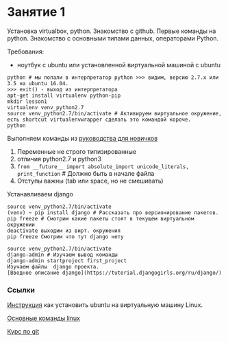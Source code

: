 # Занятие 1
Установка virtualbox, python. Знакомство с github. Первые команды на python. Знакомство с основными типами данных, операторами Python.


Требования:
- ноутбук с ubuntu или установленной виртуальной машиной с ubuntu 
```
python # мы попали в интерпретатор python >>> видим, версию 2.7.x или 3.5 на ubuntu 16.04. 
>>> exit() - выход из интерпретатора
apt-get install virtualenv python-pip
mkdir lesson1
virtualenv venv_python2.7
source venv_python2.7/bin/activate # Активируем виртуальное окружение, есть shortcut virtualenvwrapper сделать это командой короче.
python 
```
Выполняем команды из [руководства для новичков](http://pythontutor.ru/lessons/inout_and_arithmetic_operations/)

1. Переменные не строго типизированные
1. отличия python2.7 и python3
 1. ```from __future__ import absolute_import unicode_literals, print_function``` # Должно быть в начале файла
1. Отступы важны (tab или space, но не смешивать)

Устанавливаем django
```
source venv_python2.7/bin/activate 
(venv) ~ pip install django # Рассказать про версионирование пакетов.
pip freeze # Смотрим какие пакеты стоят в текущем виртуальном окружении 
deactivate выходим из вирт. окружения
pip freeze Смотрим что тут django нету

source venv_python2.7/bin/activate 
django-admin # Изучаем вывод команды
django-admin startproject first_project
Изучаем файлы  django проекта.
[Вводное описание django](https://tutorial.djangogirls.org/ru/django/)
```

### Ссылки
[Инструкция](http://ru.wikihow.com/%D1%83%D1%81%D1%82%D0%B0%D0%BD%D0%BE%D0%B2%D0%B8%D1%82%D1%8C-Ubuntu-%D0%B2-VirtualBox)  как установить ubuntu на виртуальную машину Linux.

[Основные команды linux](http://forum.ubuntu.ru/index.php?topic=14535.15)

[Курс по git](https://githowto.com/ru)
